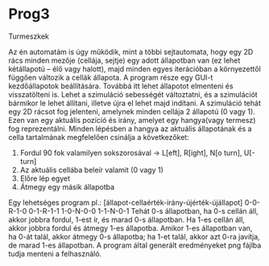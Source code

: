 # Prog3

Turmeszkek

Az én automatám is úgy működik, mint a többi sejtautomata, hogy egy 2D rács minden mezője (cellája, sejtje) egy adott állapotban van (ez lehet kétállapotú – élő vagy halott), majd minden egyes iterációban a környezettől függően változik a cellák állapota. A program része egy GUI-t kezdőállapotok beállítására. Továbbá itt lehet állapotot elmenteni és visszatölteni is. Lehet a szimuláció sebességét változtatni, és a szimulációt bármikor le lehet állítani, illetve újra el lehet majd indítani. A szimuláció tehát egy 2D rácsot fog jelenteni, amelynek minden cellája 2 állapotú (0 vagy 1). Ezen  van egy aktuális pozíció és irány, amelyet egy hangya(vagy termesz) fog reprezentálni. Minden lépésben a hangya az aktuális állapotának és a cella tartalmának megfelelően csinálja a következőket:

1.	Fordul 90 fok valamilyen sokszorosával → L[eft], R[ight], N[o turn], U[-turn]
2.	Az aktuális cellába beleír valamit (0 vagy 1)
3.	Előre lép egyet
4.	Átmegy egy másik állapotba

Egy lehetséges program pl.:
[állapot-cellaérték-irány-újérték-újállapot]
0-0-R-1-0
0-1-R-1-1
1-0-N-0-0
1-1-N-0-1
Tehát 0-s állapotban, ha 0-s cellán áll, akkor jobbra fordul, 1-est ír, és marad 0-s állapotban. Ha 1-es cellán áll, akkor jobbra fordul és átmegy 1-es állapotba. Amikor 1-es állapotban van, ha 0-át talál, akkor átmegy 0-s állapotba; ha 1-et talál, akkor azt 0-ra javítja, de marad 1-es állapotban. A program által generált eredményeket png fájlba tudja menteni a felhasználó.
